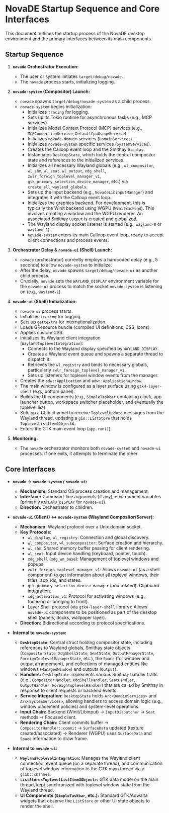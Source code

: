 # NovaDE Startup Sequence and Core Interfaces

This document outlines the startup process of the NovaDE desktop environment and the primary interfaces between its main components.

## Startup Sequence

1.  **`novade` Orchestrator Execution:**
    *   The user or system initiates `target/debug/novade`.
    *   The `novade` process starts, initializing logging.

2.  **`novade-system` (Compositor) Launch:**
    *   `novade` spawns `target/debug/novade-system` as a child process.
    *   `novade-system` begins initialization:
        *   Initializes `tracing` for logging.
        *   Sets up its Tokio runtime for asynchronous tasks (e.g., MCP services).
        *   Initializes Model Context Protocol (MCP) services (e.g., `MCPConnectionService`, `DefaultCpuUsageService`).
        *   Initializes `novade-domain` services (`DomainServices`).
        *   Initializes `novade-system` specific services (`SystemServices`).
        *   Creates the Calloop event loop and the Smithay `Display`.
        *   Instantiates `DesktopState`, which holds the central compositor state and references to the initialized services.
        *   Initializes all necessary Wayland globals (e.g., `wl_compositor`, `wl_shm`, `wl_seat`, `wl_output`, `xdg_shell`, `zwlr_foreign_toplevel_manager_v1`, `gtk_primary_selection_device_manager`, etc.) via `create_all_wayland_globals`.
        *   Sets up the input backend (e.g., `NovadeLibinputManager`) and integrates it with the Calloop event loop.
        *   Initializes the graphics backend. For development, this is typically the Winit backend using WGPU (`WinitBackend`). This involves creating a window and the WGPU renderer. An associated Smithay `Output` is created and globalized.
        *   The Wayland display socket listener is started (e.g., `wayland-0` or `wayland-1`).
        *   `novade-system` enters its main Calloop event loop, ready to accept client connections and process events.

3.  **Orchestrator Delay & `novade-ui` (Shell) Launch:**
    *   `novade` (orchestrator) currently employs a hardcoded delay (e.g., 5 seconds) to allow `novade-system` to initialize.
    *   After the delay, `novade` spawns `target/debug/novade-ui` as another child process.
    *   Crucially, `novade` sets the `WAYLAND_DISPLAY` environment variable for the `novade-ui` process to match the socket `novade-system` is listening on (e.g., `wayland-1`).

4.  **`novade-ui` (Shell) Initialization:**
    *   `novade-ui` process starts.
    *   Initializes `tracing` for logging.
    *   Sets up `gettextrs` for internationalization.
    *   Loads GResource bundle (compiled UI definitions, CSS, icons).
    *   Applies custom CSS.
    *   Initializes its Wayland client integration (`WaylandToplevelIntegration`):
        *   Connects to the Wayland display specified by `WAYLAND_DISPLAY`.
        *   Creates a Wayland event queue and spawns a separate thread to dispatch it.
        *   Retrieves the `wl_registry` and binds to necessary globals, particularly `zwlr_foreign_toplevel_manager_v1`.
        *   Sets up listeners for toplevel window events from the manager.
    *   Creates the `adw::Application` and `adw::ApplicationWindow`.
    *   The main window is configured as a layer surface using `gtk4-layer-shell` (e.g., bottom panel).
    *   Builds the UI components (e.g., `SimpleTaskbar` containing clock, app launcher button, workspace switcher placeholder, and eventually the toplevel list).
    *   Sets up a GLib channel to receive `ToplevelUpdate` messages from the Wayland thread, updating a `gio::ListStore` that holds `ToplevelListItemGObject`s.
    *   Enters the GTK main event loop (`app.run()`).

5.  **Monitoring:**
    *   The `novade` orchestrator monitors both `novade-system` and `novade-ui` processes. If one exits, it attempts to terminate the other.

## Core Interfaces

*   **`novade` -> `novade-system` / `novade-ui`:**
    *   **Mechanism:** Standard OS process creation and management.
    *   **Interface:** Command-line arguments (if any), environment variables (primarily `WAYLAND_DISPLAY` for `novade-ui`).
    *   **Direction:** Orchestrator to children.

*   **`novade-ui` (Client) <-> `novade-system` (Wayland Compositor/Server):**
    *   **Mechanism:** Wayland protocol over a Unix domain socket.
    *   **Key Protocols:**
        *   `wl_display`, `wl_registry`: Connection and global discovery.
        *   `wl_compositor`, `wl_subcompositor`: Surface creation and hierarchy.
        *   `wl_shm`: Shared memory buffer passing for client rendering.
        *   `wl_seat`: Input device handling (keyboard, pointer, touch).
        *   `xdg_shell` (`xdg_wm_base`): Management of toplevel windows and popups.
        *   `zwlr_foreign_toplevel_manager_v1`: Allows `novade-ui` (as a shell component) to get information about all toplevel windows, their titles, app_ids, and states.
        *   `gtk_primary_selection_device_manager` (and related): Clipboard integration.
        *   `xdg_activation_v1`: Protocol for activating windows (e.g., focusing or bringing to front).
        *   Layer Shell protocol (via `gtk4-layer-shell` library): Allows `novade-ui` components to be positioned as part of the desktop shell (panels, docks, wallpaper layer).
    *   **Direction:** Bidirectional according to protocol specifications.

*   **Internal to `novade-system`:**
    *   **`DesktopState`:** Central struct holding compositor state, including references to Wayland globals, Smithay state objects (`CompositorState`, `XdgShellState`, `SeatState`, `OutputManagerState`, `ForeignToplevelManagerState`, etc.), the `Space` (for window and output arrangement), and collections of managed entities like windows (`ManagedWindow`) and outputs (`Output`).
    *   **Handlers:** `DesktopState` implements various Smithay handler traits (e.g., `CompositorHandler`, `XdgShellHandler`, `SeatHandler`, `OutputHandler`, `ForeignToplevelHandler`) that are called by Smithay in response to client requests or backend events.
    *   **Service Integration:** `DesktopState` holds `Arc<DomainServices>` and `Arc<SystemServices>`, allowing handlers to access domain logic (e.g., window placement policies) and system-level operations.
    *   **Input Chain:** Backend (Winit/Libinput) -> `InputDispatcher` -> `Seat` methods -> Focused client.
    *   **Rendering Chain:** Client commits buffer -> `CompositorHandler::commit` -> `SurfaceData` updated (texture created/associated) -> Renderer (WGPU) uses `SurfaceData` and `Space` information to draw frame.

*   **Internal to `novade-ui`:**
    *   **`WaylandToplevelIntegration`:** Manages the Wayland client connection, event queue (on a separate thread), and communication of toplevel window information to the GTK main thread via a `glib::channel`.
    *   **`ListStore<ToplevelListItemGObject>`:** GTK data model on the main thread, kept synchronized with toplevel window state from the Wayland thread.
    *   **UI Components (`SimpleTaskbar`, etc.):** Standard GTK/Adwaita widgets that observe the `ListStore` or other UI state objects to render the shell.
